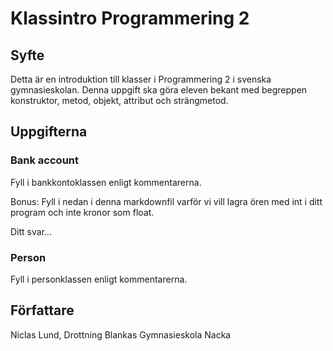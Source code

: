 # Klassintro Programmering 2

## Syfte

Detta är en introduktion till klasser i Programmering 2 i svenska gymnasieskolan. Denna uppgift ska göra eleven bekant med begreppen konstruktor, metod, objekt, attribut och strängmetod.

## Uppgifterna

### Bank account

Fyll i bankkontoklassen enligt kommentarerna.

Bonus: Fyll i nedan i denna markdownfil varför vi vill lagra ören med int i ditt program och inte kronor som float.

Ditt svar...

### Person

Fyll i personklassen enligt kommentarerna.

## Författare

Niclas Lund, Drottning Blankas Gymnasieskola Nacka
